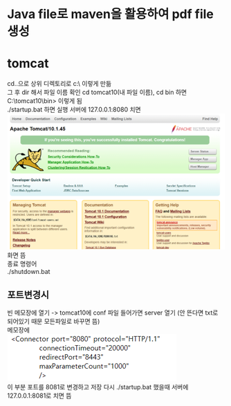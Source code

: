 # Java file로 maven을 활용하여 pdf file 생성


# tomcat 
cd..으로 상위 디렉토리로 c:\  이렇게 만듦  
그 후 dir 해서 파일 이름 확인 cd tomcat10(내 파일 이름), cd bin 하면 C:\tomcat10\bin> 이렇게 됨  
./startup.bat 하면 실행 서버에 127.0.0.1:8080 치면 
![alt text](image.png)
화면 뜸  
종료 명령어  
./shutdown.bat

## 포트변경시  
빈 메모장에 열기 -> tomcat10에 conf 파일 들어가면 server 열기 (안 뜬다면 txt로 되어있기 때문 모든파일로 바꾸면 뜸)  
메모장에  
![alt text](image-1.png)  
이 부분 포트를 8081로 변경하고 저장 다시 ./startup.bat 했을때 서버에 127.0.0.1:8081로 치면 뜸



